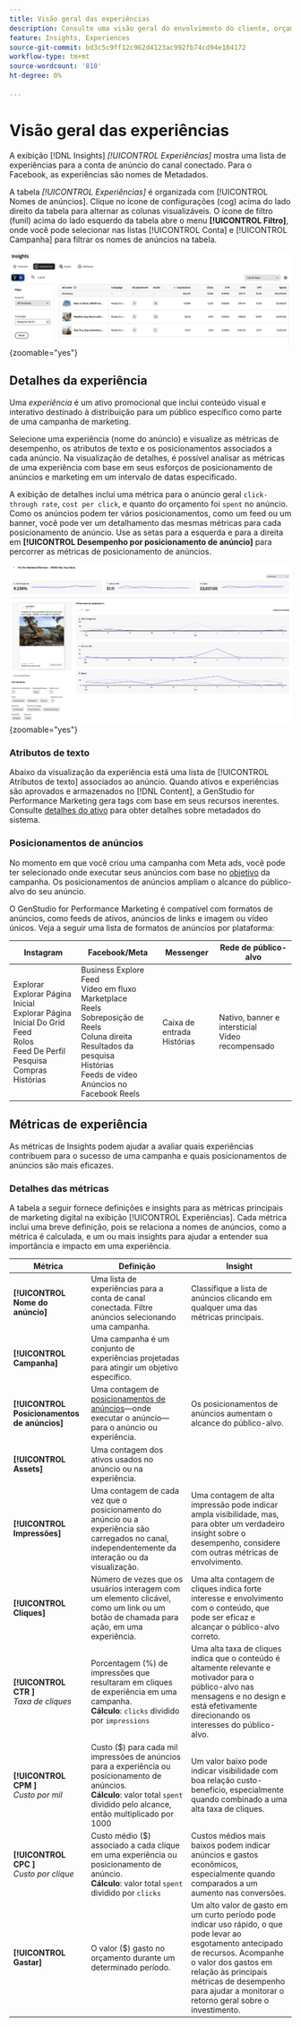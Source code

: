 ```yaml
---
title: Visão geral das experiências
description: Consulte uma visão geral do envolvimento do cliente, orçamento e despesas para obter experiências e desempenho no posicionamento de anúncios no Adobe GenStudio for Performance Marketing.
feature: Insights, Experiences
source-git-commit: bd3c5c9ff12c962d4123ac992fb74cd94e184172
workflow-type: tm+mt
source-wordcount: '810'
ht-degree: 0%

---
```


# Visão geral das experiências

A exibição [!DNL Insights] _[!UICONTROL Experiências]_ mostra uma lista de experiências para a conta de anúncio do canal conectado. Para o Facebook, as experiências são nomes de Metadados.

A tabela _[!UICONTROL Experiências]_ é organizada com [!UICONTROL Nomes de anúncios]. Clique no ícone de configurações (cog) acima do lado direito da tabela para alternar as colunas visualizáveis. O ícone de filtro (funil) acima do lado esquerdo da tabela abre o menu **[!UICONTROL Filtro]**, onde você pode selecionar nas listas [!UICONTROL Conta] e [!UICONTROL Campanha] para filtrar os nomes de anúncios na tabela.

![Filtro e tabela de experiências](/help/assets/insights-experiences-filter.png){zoomable="yes"}

## Detalhes da experiência

Uma _experiência_ é um ativo promocional que inclui conteúdo visual e interativo destinado à distribuição para um público específico como parte de uma campanha de marketing.

Selecione uma experiência (nome do anúncio) e visualize as métricas de desempenho, os atributos de texto e os posicionamentos associados a cada anúncio. Na visualização de detalhes, é possível analisar as métricas de uma experiência com base em seus esforços de posicionamento de anúncios e marketing em um intervalo de datas especificado.

A exibição de detalhes inclui uma métrica para o anúncio geral `click-through rate`, `cost per click`, e quanto do orçamento foi `spent` no anúncio. Como os anúncios podem ter vários posicionamentos, como um feed ou um banner, você pode ver um detalhamento das mesmas métricas para cada posicionamento de anúncio. Use as setas para a esquerda e para a direita em **[!UICONTROL Desempenho por posicionamento de anúncio]** para percorrer as métricas de posicionamento de anúncios.

![Detalhes do anúncio com métricas e posicionamentos de anúncios](/help/assets/insights-experience-details.png){zoomable="yes"}

### Atributos de texto

Abaixo da visualização da experiência está uma lista de [!UICONTROL Atributos de texto] associados ao anúncio. Quando ativos e experiências são aprovados e armazenados no [!DNL Content], a GenStudio for Performance Marketing gera tags com base em seus recursos inerentes. Consulte [detalhes do ativo](../content/asset-details.md#system-metadata) para obter detalhes sobre metadados do sistema.

### Posicionamentos de anúncios

No momento em que você criou uma campanha com Meta ads, você pode ter selecionado onde executar seus anúncios com base no [objetivo](channels.md#objectives) da campanha. Os posicionamentos de anúncios ampliam o alcance do público-alvo do seu anúncio.

O GenStudio for Performance Marketing é compatível com formatos de anúncios, como feeds de ativos, anúncios de links e imagem ou vídeo únicos. Veja a seguir uma lista de formatos de anúncios por plataforma:

| Instagram | Facebook/Meta | Messenger | Rede de público-alvo |
| ------------ | ---------------- | ------------ | ---------------- |
| Explorar<br>Explorar Página Inicial<br>Explorar Página Inicial Do Grid<br>Feed<br>Rolos<br>Feed De Perfil<br>Pesquisa<br>Compras<br>Histórias | Business Explore<br>Feed<br>Vídeo em fluxo<br>Marketplace<br>Reels<br>Sobreposição de Reels<br>Coluna direita<br>Resultados da pesquisa<br>Histórias<br>Feeds de vídeo<br>Anúncios no Facebook Reels | Caixa de entrada<br>Histórias | Nativo, banner e intersticial<br>Vídeo recompensado |

## Métricas de experiência

As métricas de Insights podem ajudar a avaliar quais experiências contribuem para o sucesso de uma campanha e quais posicionamentos de anúncios são mais eficazes.

<!-- For example, -->

### Detalhes das métricas

A tabela a seguir fornece definições e insights para as métricas principais de marketing digital na exibição [!UICONTROL Experiências]. Cada métrica inclui uma breve definição, pois se relaciona a nomes de anúncios, como a métrica é calculada, e um ou mais insights para ajudar a entender sua importância e impacto em uma experiência.

| Métrica | Definição | Insight |
| ---------------------- | ----------------------------- | -------------------------------- |
| **[!UICONTROL Nome do anúncio]** | Uma lista de experiências para a conta de canal conectada. Filtre anúncios selecionando uma campanha. | Classifique a lista de anúncios clicando em qualquer uma das métricas principais. |
| **[!UICONTROL Campanha]** | Uma campanha é um conjunto de experiências projetadas para atingir um objetivo específico. | |
| **[!UICONTROL Posicionamentos de anúncios]** | Uma contagem de [posicionamentos de anúncios](#ad-placements)—onde executar o anúncio—para o anúncio ou experiência. | Os posicionamentos de anúncios aumentam o alcance do público-alvo. |
| **[!UICONTROL Assets]** | Uma contagem dos ativos usados no anúncio ou na experiência. | |
| **[!UICONTROL Impressões]** | Uma contagem de cada vez que o posicionamento do anúncio ou a experiência são carregados no canal, independentemente da interação ou da visualização. | Uma contagem de alta impressão pode indicar ampla visibilidade, mas, para obter um verdadeiro insight sobre o desempenho, considere com outras métricas de envolvimento. |
| **[!UICONTROL Cliques]** | Número de vezes que os usuários interagem com um elemento clicável, como um link ou um botão de chamada para ação, em uma experiência. | Uma alta contagem de cliques indica forte interesse e envolvimento com o conteúdo, que pode ser eficaz e alcançar o público-alvo correto. |
| **[!UICONTROL CTR ]**<br>_Taxa de cliques_ | Porcentagem (%) de impressões que resultaram em cliques de experiência em uma campanha.<br>**Cálculo**: `clicks` dividido por `impressions` | Uma alta taxa de cliques indica que o conteúdo é altamente relevante e motivador para o público-alvo nas mensagens e no design e está efetivamente direcionando os interesses do público-alvo. |
| **[!UICONTROL CPM ]**<br>_Custo por mil_ | Custo ($) para cada mil impressões de anúncios para a experiência ou posicionamento de anúncios.<br>**Cálculo**: valor total `spent` dividido pelo alcance, então multiplicado por 1000 | Um valor baixo pode indicar visibilidade com boa relação custo-benefício, especialmente quando combinado a uma alta taxa de cliques. |
| **[!UICONTROL CPC ]**<br>_Custo por clique_ | Custo médio ($) associado a cada clique em uma experiência ou posicionamento de anúncio.<br>**Cálculo**: valor total `spent` dividido por `clicks` | Custos médios mais baixos podem indicar anúncios e gastos econômicos, especialmente quando comparados a um aumento nas conversões. |
| **[!UICONTROL Gastar]** | O valor ($) gasto no orçamento durante um determinado período. | Um alto valor de gasto em um curto período pode indicar uso rápido, o que pode levar ao esgotamento antecipado de recursos. Acompanhe o valor dos gastos em relação às principais métricas de desempenho para ajudar a monitorar o retorno geral sobre o investimento. |

